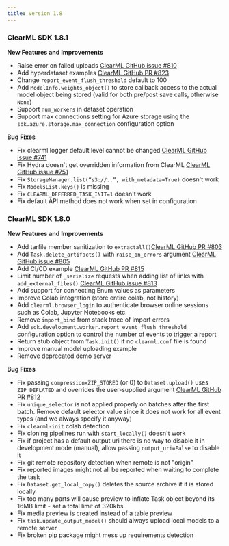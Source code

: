 ```yaml
---
title: Version 1.8
---
```


### ClearML SDK 1.8.1

**New Features and Improvements**
* Raise error on failed uploads [ClearML GitHub issue #810](https://github.com/allegroai/clearml/issues/819)
* Add hyperdataset examples [ClearML GitHub PR #823](https://github.com/allegroai/clearml/commit/f6b9efe54e1246adba4036c56bc6e8a0bdb99948)
* Change `report_event_flush_threshold` default to 100
* Add `ModelInfo.weights_object()` to store callback access to the actual model object being stored (valid for both 
pre/post save calls, otherwise `None`)
* Support `num_workers` in dataset operation
* Support max connections setting for Azure storage using the `sdk.azure.storage.max_connection` configuration option

**Bug Fixes**
* Fix clearml logger default level cannot be changed [ClearML GitHub issue #741](https://github.com/allegroai/clearml/issues/741)
* Fix Hydra doesn't get overridden information from ClearML [ClearML GitHub issue #751](https://github.com/allegroai/clearml/issues/751)
* Fix `StorageManager.list(“s3://..”, with_metadata=True)` doesn't work
* Fix `ModelsList.keys()` is missing
* Fix `CLEARML_DEFERRED_TASK_INIT=1` doesn't work
* Fix default API method does not work when set in configuration

### ClearML SDK 1.8.0

**New Features and Improvements**
* Add tarfile member sanitization to `extractall()`[ClearML GitHub PR #803](https://github.com/allegroai/clearml/pull/803)
* Add `Task.delete_artifacts()` with `raise_on_errors` argument [ClearML GitHub issue #805](https://github.com/allegroai/clearml/issues/805)
* Add CI/CD example [ClearML GitHub PR #815](https://github.com/allegroai/clearml/pull/815)
* Limit number of `_serialize` requests when adding list of links with `add_external_files()` [ClearML GitHub issue #813](https://github.com/allegroai/clearml/issues/813)
* Add support for connecting Enum values as parameters
* Improve Colab integration (store entire colab, not history)
* Add `clearml.browser_login` to authenticate browser online sessions such as Colab, Jupyter Notebooks etc.
* Remove `import_bind` from stack trace of import errors
* Add `sdk.development.worker.report_event_flush_threshold` configuration option to control the number of events to trigger a report
* Return stub object from `Task.init()` if no `clearml.conf` file is found
* Improve manual model uploading example
* Remove deprecated demo server

**Bug Fixes**
* Fix passing `compression=ZIP_STORED` (or 0) to `Dataset.upload()` uses `ZIP_DEFLATED` and overrides the user-supplied 
argument [ClearML GitHub PR #812](https://github.com/allegroai/clearml/pull/812)
* Fix `unique_selector` is not applied properly on batches after the first batch. Remove default selector value since 
it does not work for all event types (and we always specify it anyway)
* Fix `clearml-init` colab detection
* Fix cloning pipelines run with `start_locally()` doesn't work
* Fix if project has a default output uri there is no way to disable it in development mode (manual), allow passing 
`output_uri=False` to disable it
* Fix git remote repository detection when remote is not "origin"
* Fix reported images might not all be reported when waiting to complete the task
* Fix `Dataset.get_local_copy()` deletes the source archive if it is stored locally
* Fix too many parts will cause preview to inflate Task object beyond its 16MB limit - set a total limit of 320kbs
* Fix media preview is created instead of a table preview
* Fix `task.update_output_model()` should always upload local models to a remote server
* Fix broken pip package might mess up requirements detection